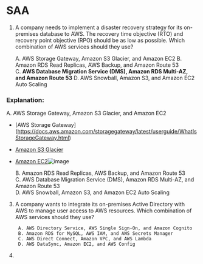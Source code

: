 # SAA

1. A company needs to implement a disaster recovery strategy for its on-premises database to AWS. The recovery time objective (RTO) and recovery point objective (RPO) should be as low as possible. Which combination of AWS services should they use?
   
   A. AWS Storage Gateway, Amazon S3 Glacier, and Amazon EC2 
   B. Amazon RDS Read Replicas, AWS Backup, and Amazon Route 53  
   C. **AWS Database Migration Service (DMS), Amazon RDS Multi-AZ, and Amazon Route 53** 
   D. AWS Snowball, Amazon S3, and Amazon EC2 Auto Scaling
### Explanation:  
   A. AWS Storage Gateway, Amazon S3 Glacier, and Amazon EC2 
- [AWS Storage Gateway] (https://docs.aws.amazon.com/storagegateway/latest/userguide/WhatIsStorageGateway.html)
- [Amazon S3 Glacier](https://docs.aws.amazon.com/amazonglacier/latest/dev/introduction.html)
- [Amazon EC2](https://docs.aws.amazon.com/AWSEC2/latest/UserGuide/concepts.html)![image](https://github.com/George-Palangattil/SAAJuly2004/assets/118212634/05083989-5128-4f22-b19c-f6c3a1f017b0)


   B. Amazon RDS Read Replicas, AWS Backup, and Amazon Route 53  
   C. AWS Database Migration Service (DMS), Amazon RDS Multi-AZ, and Amazon Route 53  
   D. AWS Snowball, Amazon S3, and Amazon EC2 Auto Scaling
		
  
		

3. A company wants to integrate its on-premises Active Directory with AWS to manage user access to AWS resources. Which combination of AWS services should they use?
		
		A. AWS Directory Service, AWS Single Sign-On, and Amazon Cognito  
		B. Amazon RDS for MySQL, AWS IAM, and AWS Secrets Manager  
		C. AWS Direct Connect, Amazon VPC, and AWS Lambda  
		D. AWS DataSync, Amazon EC2, and AWS Config  
		

4. 



   

